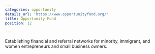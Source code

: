 ```yaml
---
categories: opportunity
details_url: 'https://www.opportunityfund.org/'
title: Opportunity Fund
position: 12

---
```


Establishing financial and referral networks for minority, immigrant, and women entrepreneurs and small business owners.
